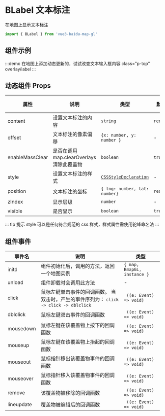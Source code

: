 # BLabel 文本标注

在地图上显示文本标注

```ts
import { BLabel } from 'vue3-baidu-map-gl'
```

## 组件示例

:::demo 在地图上添加动态更新的，试试改变文本输入框内容 class="p-top"
overlay/label
:::

## 动态组件 Props

| 属性            | 说明                                      | 类型                                                                                          | 默认值     | 版本                               |
| --------------- | ----------------------------------------- | --------------------------------------------------------------------------------------------- | ---------- | ---------------------------------- |
| content         | 设置文本标注的内容                        | `string `                                                                                     | `required` | -                                  |
| offset          | 文本标注的像素偏移                        | `{x: number, y: number } `                                                                    | -          | -                                  |
| enableMassClear | 是否在调用 map.clearOverlays 清除此覆盖物 | `boolean `                                                                                    | `true `    | -                                  |
| style           | 设置文本标注的样式                        | [`CSSStyleDeclaration`](https://developer.mozilla.org/en-US/docs/Web/API/CSSStyleDeclaration) | -          | -                                  |
| position        | 文本标注的坐标                            | `{ lng: number, lat: number} `                                                                | `required` | -                                  |
| zIndex          | 显示层级                                  | `number`                                                                                      | -          | <Badge type="tip" text="^2.2.0" /> |
| visible         | 是否显示                                  | `boolean`                                                                                     | `true`     | <Badge type="tip" text="^2.2.0" /> |

::: tip 提示
style 可以是任何符合规范的 css 样式，样式属性需使用驼峰命名法
:::

## 组件事件

| 事件名     | 说明                                                                                   | 类型                        |
| ---------- | -------------------------------------------------------------------------------------- | --------------------------- |
| initd      | 组件初始化后，调用的方法，返回一个地图实例                                             | `{ map, BmapGL, instance }` |
| unload     | 组件卸载时会调用此方法                                                                 | -                           |
| click      | 鼠标左键单击事件的回调函数。 当双击时，产生的事件序列为： `click -> click -> dblclick` | ` ((e: Event) => void)`     |
| dblclick   | 鼠标左键双击事件的回调函数                                                             | ` ((e: Event) => void)`     |
| mousedown  | 鼠标左键在该覆盖物上按下的回调函数                                                     | ` ((e: Event) => void)`     |
| mouseup    | 鼠标左键在该覆盖物上抬起的回调函数                                                     | ` ((e: Event) => void)`     |
| mouseout   | 鼠标指针移出该覆盖物事件的回调函数                                                     | ` ((e: Event) => void)`     |
| mouseover  | 鼠标指针移入该覆盖物事件的回调函数                                                     | ` ((e: Event) => void)`     |
| remove     | 该覆盖物被移除的回调函数                                                               | ` ((e: Event) => void)`     |
| lineupdate | 覆盖物被编辑后的回调函数                                                               | ` ((e: Event) => void)`     |
